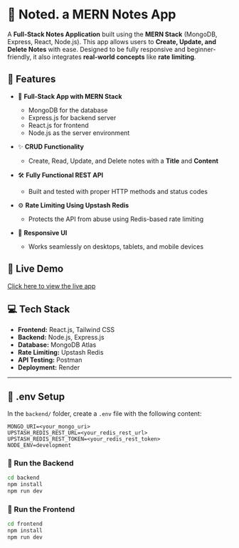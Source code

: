 # 📝 Noted. a MERN Notes App

A **Full-Stack Notes Application** built using the **MERN Stack** (MongoDB, Express, React, Node.js). This app allows users to **Create, Update, and Delete Notes** with ease. Designed to be fully responsive and beginner-friendly, it also integrates **real-world concepts** like **rate limiting**.

## 🚀 Features

- 🧱 **Full-Stack App with MERN Stack**
  - MongoDB for the database
  - Express.js for backend server
  - React.js for frontend
  - Node.js as the server environment

- ✨ **CRUD Functionality**
  - Create, Read, Update, and Delete notes with a **Title** and **Content**

- 🛠️ **Fully Functional REST API**
  - Built and tested with proper HTTP methods and status codes

- ⚙️ **Rate Limiting Using Upstash Redis**
  - Protects the API from abuse using Redis-based rate limiting  

- 🚀 **Responsive UI**
  - Works seamlessly on desktops, tablets, and mobile devices

## 🔗 Live Demo

[Click here to view the live app](https://mern-noted.onrender.com/) <!-- Replace with your Render/Vercel link -->

## 💻 Tech Stack

- **Frontend:** React.js, Tailwind CSS
- **Backend:** Node.js, Express.js
- **Database:** MongoDB Atlas
- **Rate Limiting:** Upstash Redis
- **API Testing:** Postman
- **Deployment:** Render

---

## 🧪 .env Setup

In the `backend/` folder, create a `.env` file with the following content:

```env
MONGO_URI=<your_mongo_uri>
UPSTASH_REDIS_REST_URL=<your_redis_rest_url>
UPSTASH_REDIS_REST_TOKEN=<your_redis_rest_token>
NODE_ENV=development
```

### 🔧 Run the Backend

```bash
cd backend
npm install
npm run dev
```

### 🔧 Run the Frontend

```bash
cd frontend
npm install
npm run dev
```
